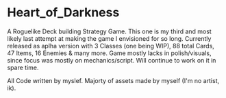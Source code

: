 # Heart_of_Darkness
 A Roguelike Deck building Strategy Game.
 This one is my third and most likely last attempt at making the game I envisioned for so long.
 Currently released as aplha version with 3 Classes (one being WIP), 88 total Cards, 47 Items, 16 Enemies & many more.
 Game mostly lacks in polish/visuals, since focus was mostly on mechanics/script. Will continue to work on it in spare time.

 All Code written by myslef. Majorty of assets made by myself (I'm no artist, ik).
